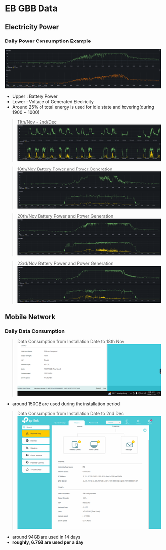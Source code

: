 # EB GBB Data

## Electricity Power
### Daily Power Consumption Example
![전력 데이터 예시](싱가전기01.png)
- Upper : Battery Power
- Lower : Voltage of Generated Electricity
- Around 25% of total energy is used for idle state and hovering(during 1900 ~ 1000)

> 11th/Nov - 2nd/Dec
![11월 15일 ~ 12월 2일](싱가전기03.png)

> 18th/Nov Battery Power and Power Generation
![11월 18일 배터리 잔량 및 충전량](싱가전기04.png)

> 20th/Nov Battery Power and Power Generation
![11월 20일 배터리 잔량 및 충전량](싱가전기05.png)

> 23rd/Nov Battery Power and Power Generation
![11월 23일 배터리 잔량 및 중전량](싱가전기06.png)

## Mobile Network
### Daily Data Consumption
> Data Consumption from Installation Date to 18th Nov
![11월 18일까지 사용](싱가데이터01.png)
- around 150GB are used during the installation period

> Data Consumption from Installation Date to 2nd Dec
![12월 2일까지 사용](싱가데이터02.png)
- around 94GB are used in 14 days
- **roughly, 6.7GB are used per a day**
